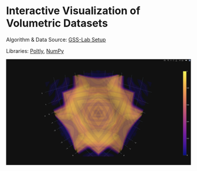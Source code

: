 # Interactive Visualization of Volumetric Datasets

Algorithm & Data Source: [GSS-Lab Setup](https://github.com/shervinazadi/GSS_PyHou_Setup)

Libraries: [Poltly](https://plotly.com/python/), [NumPy](https://numpy.org/)

![](https://github.com/shervinazadi/Notebook_Visualization/blob/master/VIS/PY_Volumetric/Volumetric.png)
